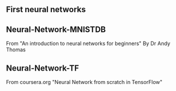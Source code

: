 First neural networks
--------------
## Neural-Network-MNISTDB
From "An introduction to neural networks for beginners" By Dr Andy Thomas

## Neural-Network-TF
From coursera.org "Neural Network from scratch in TensorFlow" 
